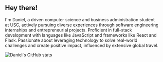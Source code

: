 ## Hey there!

I'm Daniel, a driven computer science and business administration student at USC, actively pursuing diverse experiences through software engineering internships and entrepreneurial projects. Proficient in full-stack development with languages like JavaScript and frameworks like React and Flask. Passionate about leveraging technology to solve real-world challenges and create positive impact, influenced by extensive global travel.

![Daniel's GitHub stats](https://github-readme-stats.vercel.app/api?username=danielgao20&show_icons=true&theme=transparent&hide_rank=true)

